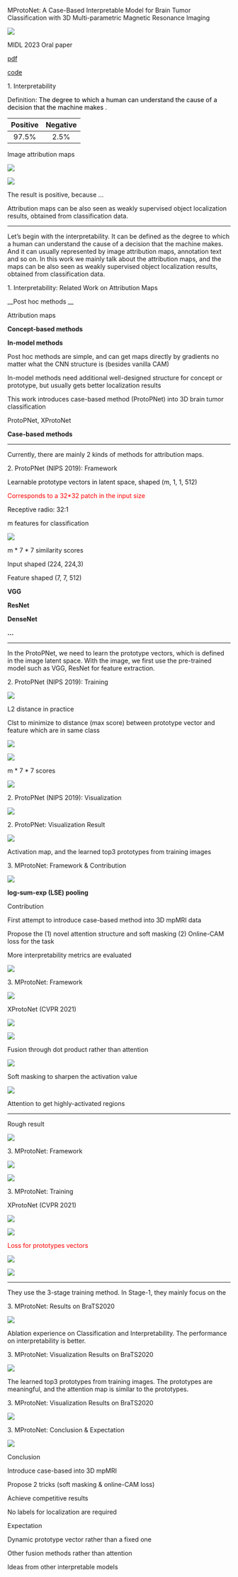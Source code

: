 MProtoNet: A Case\-Based Interpretable Model for Brain Tumor Classification with 3D Multi\-parametric Magnetic Resonance Imaging

![](img/5CJC_MProtoNet0.png)

MIDL 2023 Oral paper

[pdf](https://arxiv.org/abs/2304.06258)

[code](https://github.com/aywi/mprotonet)

1\. Interpretability

Definition:  <span style="color:#000000">The degree to which a human can understand the cause of a decision that the machine makes</span> \.

| Positive | Negative |
| :-: | :-: |
| 97.5% | 2.5% |

Image attribution maps

![](23.5.23_MProtoNet/img/)

![](23.5.23_MProtoNet/img/JC_MProtoNet1.png)

The result is positive\, because …

Attribution maps can be also seen as weakly supervised object localization results\, obtained from classification data\.

---

Let’s begin with the interpretability. It can be defined as the degree to which a human can understand the cause of a decision that the machine makes. And it can usually represented by image attribution maps, annotation text and so on. In this work we mainly talk about the attribution maps, and the maps can be also seen as weakly supervised object localization results, obtained from classification data.

1\. Interpretability: Related Work on Attribution Maps

__Post hoc methods __

Attribution maps

__Concept\-based methods__

__In\-model methods__

Post hoc methods are simple\, and can get maps directly by gradients no matter what the CNN structure is \(besides vanilla CAM\)

In\-model methods need additional well\-designed structure for concept or prototype\, but usually gets better localization results

This work introduces case\-based method \(ProtoPNet\) into 3D brain tumor classification

ProtoPNet\, XProtoNet

__Case\-based methods__

---

Currently, there are mainly 2 kinds of methods for attribution maps. 

2\. ProtoPNet \(NIPS 2019\): Framework

<span style="color:#121212">Learnable prototype vectors in </span>  <span style="color:#121212">latent</span>  <span style="color:#121212"> space\, shaped \(m\, 1\, 1\, 512\)</span>

<span style="color:#FF0000">Corresponds to a 32\*32 patch in the input size</span>

<span style="color:#121212">Receptive radio: 32:1</span>

m features for classification

![](img%5CJC_MProtoNet2.png)

m \* 7 \* 7 similarity scores

Input shaped \(224\, 224\,3\)

Feature shaped \(7\, 7\, 512\)

__VGG__

__ResNet__

__DenseNet__

__…__

---

In the ProtoPNet, we need to learn the prototype vectors, which is defined in the image latent space. With the image, we first use the pre-trained model such as VGG, ResNet for feature extraction.

2\. ProtoPNet \(NIPS 2019\): Training

![](img%5CJC_MProtoNet3.png)

L2 distance in practice

Clst to minimize to distance \(max score\) between prototype vector and feature which are in same class

![](img%5CJC_MProtoNet4.png)

![](img%5CJC_MProtoNet5.png)

m \* 7 \* 7 scores

![](img%5CJC_MProtoNet6.png)

2\. ProtoPNet \(NIPS 2019\): Visualization

![](img%5CJC_MProtoNet7.png)

2\. ProtoPNet: Visualization Result

![](img%5CJC_MProtoNet8.png)

Activation map\, and the learned top3 prototypes from training images

3\. MProtoNet: Framework & Contribution

![](img%5CJC_MProtoNet9.png)

__log\-sum\-exp \(LSE\) pooling__

Contribution

First attempt to introduce case\-based method into 3D mpMRI data

Propose the \(1\) novel attention structure and soft masking \(2\) Online\-CAM loss for the task

More interpretability metrics are evaluated

![](img%5CJC_MProtoNet10.png)

3\. MProtoNet: Framework

![](img%5CJC_MProtoNet11.png)

XProtoNet \(CVPR 2021\)

![](img%5CJC_MProtoNet12.png)

![](img%5CJC_MProtoNet13.png)

Fusion through dot product rather than attention

![](img%5CJC_MProtoNet14.png)

Soft masking                                                 to sharpen the activation value

![](img%5CJC_MProtoNet15.png)

Attention                                                               to get highly\-activated regions

---

Rough result


![](img%5CJC_MProtoNet16.png)

3\. MProtoNet: Framework

![](img%5CJC_MProtoNet17.png)

![](img%5CJC_MProtoNet18.png)

3\. MProtoNet: Training

XProtoNet \(CVPR 2021\)

![](img%5CJC_MProtoNet19.png)

![](img%5CJC_MProtoNet20.png)

<span style="color:#FF0000">Loss for prototypes vectors</span>

![](img%5CJC_MProtoNet21.png)

![](img%5CJC_MProtoNet22.png)

---

They use the 3-stage training method. In Stage-1, they mainly focus on the 

3\. MProtoNet: Results on BraTS2020

![](img%5CJC_MProtoNet23.png)

Ablation experience on Classification and Interpretability\. The performance on interpretability is better\.

3\. MProtoNet: Visualization Results on BraTS2020

![](img%5CJC_MProtoNet24.png)

The learned top3 prototypes from training images\. The prototypes are meaningful\, and the attention map is similar to the prototypes\.

3\. MProtoNet: Visualization Results on BraTS2020

![](img%5CJC_MProtoNet25.png)

3\. MProtoNet: Conclusion & Expectation

![](img%5CJC_MProtoNet26.png)

Conclusion

Introduce case\-based into 3D mpMRI

Propose 2 tricks \(soft masking & online\-CAM loss\)

Achieve competitive results

No labels for localization are required

Expectation

Dynamic prototype vector rather than a fixed one

Other fusion methods rather than attention

Ideas from other interpretable models

